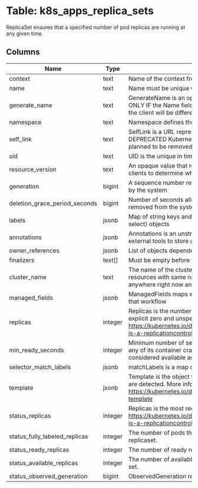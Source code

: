 
# Table: k8s_apps_replica_sets
ReplicaSet ensures that a specified number of pod replicas are running at any given time.
## Columns
| Name        | Type           | Description  |
| ------------- | ------------- | -----  |
|context|text|Name of the context from k8s configuration.|
|name|text|Name must be unique within a namespace|
|generate_name|text|GenerateName is an optional prefix, used by the server, to generate a unique name ONLY IF the Name field has not been provided. If this field is used, the name returned to the client will be different than the name passed|
|namespace|text|Namespace defines the space within which each name must be unique|
|self_link|text|SelfLink is a URL representing this object. Populated by the system. Read-only.  DEPRECATED Kubernetes will stop propagating this field in 1.20 release and the field is planned to be removed in 1.21 release.|
|uid|text|UID is the unique in time and space value for this object|
|resource_version|text|An opaque value that represents the internal version of this object that can be used by clients to determine when objects have changed|
|generation|bigint|A sequence number representing a specific generation of the desired state. Populated by the system|
|deletion_grace_period_seconds|bigint|Number of seconds allowed for this object to gracefully terminate before it will be removed from the system|
|labels|jsonb|Map of string keys and values that can be used to organize and categorize (scope and select) objects|
|annotations|jsonb|Annotations is an unstructured key value map stored with a resource that may be set by external tools to store and retrieve arbitrary metadata|
|owner_references|jsonb|List of objects depended by this object|
|finalizers|text[]|Must be empty before the object is deleted from the registry|
|cluster_name|text|The name of the cluster which the object belongs to. This is used to distinguish resources with same name and namespace in different clusters. This field is not set anywhere right now and apiserver is going to ignore it if set in create or update request.|
|managed_fields|jsonb|ManagedFields maps workflow-id and version to the set of fields that are managed by that workflow|
|replicas|integer|Replicas is the number of desired replicas. This is a pointer to distinguish between explicit zero and unspecified. Defaults to 1. More info: https://kubernetes.io/docs/concepts/workloads/controllers/replicationcontroller/#what-is-a-replicationcontroller|
|min_ready_seconds|integer|Minimum number of seconds for which a newly created pod should be ready without any of its container crashing, for it to be considered available. Defaults to 0 (pod will be considered available as soon as it is ready)|
|selector_match_labels|jsonb|matchLabels is a map of {key,value} pairs|
|template|jsonb|Template is the object that describes the pod that will be created if insufficient replicas are detected. More info: https://kubernetes.io/docs/concepts/workloads/controllers/replicationcontroller#pod-template|
|status_replicas|integer|Replicas is the most recently observed number of replicas. More info: https://kubernetes.io/docs/concepts/workloads/controllers/replicationcontroller/#what-is-a-replicationcontroller|
|status_fully_labeled_replicas|integer|The number of pods that have labels matching the labels of the pod template of the replicaset.|
|status_ready_replicas|integer|The number of ready replicas for this replica set.|
|status_available_replicas|integer|The number of available replicas (ready for at least minReadySeconds) for this replica set.|
|status_observed_generation|bigint|ObservedGeneration reflects the generation of the most recently observed ReplicaSet.|
